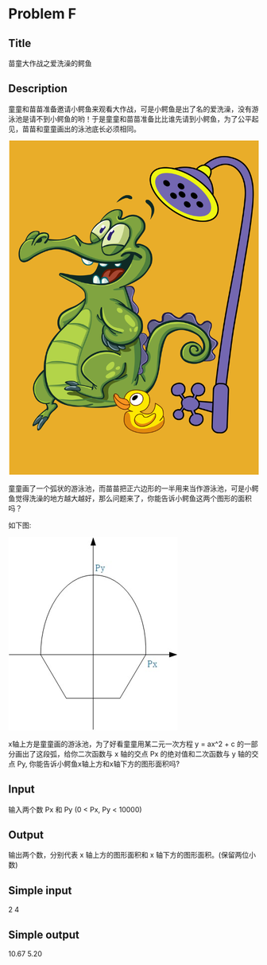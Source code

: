 # Problem F

## Title
苗童大作战之爱洗澡的鳄鱼

## Description
童童和苗苗准备邀请小鳄鱼来观看大作战，可是小鳄鱼是出了名的爱洗澡，没有游泳池是请不到小鳄鱼的哟！于是童童和苗苗准备比比谁先请到小鳄鱼，为了公平起见，苗苗和童童画出的泳池底长必须相同。

![eyu](F1.jpg)

童童画了一个弧状的游泳池，而苗苗把正六边形的一半用来当作游泳池，可是小鳄鱼觉得洗澡的地方越大越好，那么问题来了，你能告诉小鳄鱼这两个图形的面积吗？

如下图:

![F](F2.jpg)

x轴上方是童童画的游泳池，为了好看童童用某二元一次方程 y = ax^2 + c 的一部分画出了这段弧，给你二次函数与 x 轴的交点 Px 的绝对值和二次函数与 y 轴的交点 Py, 你能告诉小鳄鱼x轴上方和x轴下方的图形面积吗? 

## Input
输入两个数 Px 和 Py (0 < Px, Py < 10000)

## Output
输出两个数，分别代表 x 轴上方的图形面积和 x 轴下方的图形面积。(保留两位小数)

## Simple input
2 4

## Simple output
10.67 5.20
